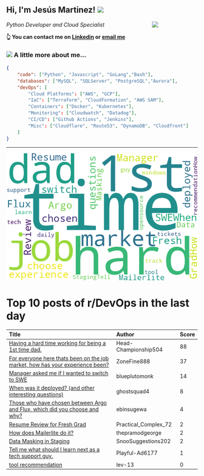 <!--
**jmartinezl/jmartinezl** is a ✨ _special_ ✨ repository because its `README.md` (this file) appears on your GitHub profile.

Here are some ideas to get you started:

- 🔭 I’m currently working on ...
- 🌱 I’m currently learning ...
- 👯 I’m looking to collaborate on ...
- 🤔 I’m looking for help with ...
- 💬 Ask me about ...
- 📫 How to reach me: ...
- 😄 Pronouns: ...
- ⚡ Fun fact: ...
-->

<h2>Hi, I'm Jesús Martinez! <img src="https://media.giphy.com/media/WUlplcMpOCEmTGBtBW/giphy.gif" width="30"> </h2>
<img align='right' src="https://media.giphy.com/media/NytMLKyiaIh6VH9SPm/giphy.gif" width="120">
<p><em>Python Developer and Cloud Specialist
</em></p>

**👆 You can contact me on [Linkedin](https://www.linkedin.com/in/jes%C3%BAs-martinez-2b7b10104/) or [email me](mailto:jesus.mtz.lorenzo@gmail.com)**

### <img src="https://media.giphy.com/media/VgCDAzcKvsR6OM0uWg/giphy.gif" width="50"> A little more about me...  

```json
{
    "code": ["Python", "Javascript", "GoLang","Bash"],
    "databases": ["MySQL", "SQLServer", "PostgreSQL","Aurora"],
    "devOps": [
        "Cloud Platforms": ["AWS", "GCP"],
        "IaC": ["Terraform", "CloudFormation", "AWS SAM"],
        "Containers": ["Docker", "Kubernetes"],
        "Monitoring": ["Cloudwatch", "Datadog"],
        "CI/CD": ["Github Actions", "Jenkins"],
        "Misc": ["Cloudflare", "Route53", "DynamoDB", "Cloudfront"]
    ]
}
```
---

![Wordcloud](./cloud.png)

# Top 10 posts of r/DevOps in the last day

| Title | Author | Score |
|:---|:---|:---|
| [Having a hard time working for being a 1st time dad.](https://www.reddit.com/r/devops/comments/16ez3yx/having_a_hard_time_working_for_being_a_1st_time/) | Head-Championship504 | 88 |
| [For everyone here thats been on the job market, how has your experience been?](https://www.reddit.com/r/devops/comments/16fgiau/for_everyone_here_thats_been_on_the_job_market/) | ZoneFine888 | 37 |
| [Manager asked me if I wanted to switch to SWE](https://www.reddit.com/r/devops/comments/16fnhaf/manager_asked_me_if_i_wanted_to_switch_to_swe/) | blueplutomonk | 14 |
| [When was it deployed? (and other interesting questions)](https://www.reddit.com/r/devops/comments/16fjz2z/when_was_it_deployed_and_other_interesting/) | ghostsquad4 | 8 |
| [Those who have chosen between Argo and Flux, which did you choose and why?](https://www.reddit.com/r/devops/comments/16fr3id/those_who_have_chosen_between_argo_and_flux_which/) | ebinsugewa | 4 |
| [Resume Review for Fresh Grad](https://www.reddit.com/r/devops/comments/16flb53/resume_review_for_fresh_grad/) | Practical_Complex_72 | 2 |
| [How does Mailerlite do it?](https://www.reddit.com/r/devops/comments/16fmo34/how_does_mailerlite_do_it/) | thepramodgeorge | 2 |
| [Data Masking in Staging](https://www.reddit.com/r/devops/comments/16fqpsm/data_masking_in_staging/) | SnooSuggestions202 | 2 |
| [Tell me what should I learn next as a tech support guy.](https://www.reddit.com/r/devops/comments/16fi7xh/tell_me_what_should_i_learn_next_as_a_tech/) | Playful-Ad6177 | 1 |
| [tool recommendation](https://www.reddit.com/r/devops/comments/16f68jv/tool_recommendation/) | lev-13 | 0 |
